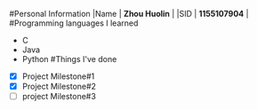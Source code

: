 #Personal Information
|Name | **Zhou Huolin** |
|SID  | **1155107904**  |
#Programming languages I learned
* C
* Java
* Python
#Things I've done
- [x] Project Milestone#1
- [x] Project Milestone#2
- [ ] project Milestone#3
